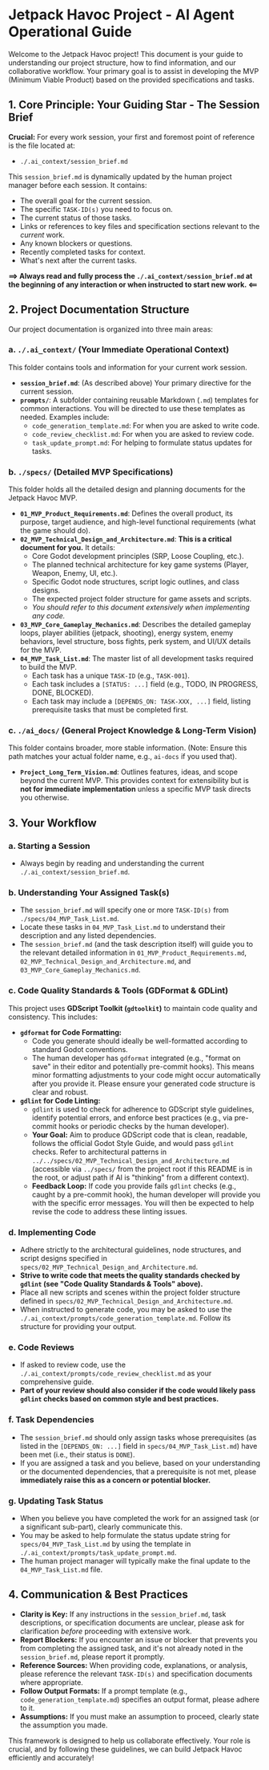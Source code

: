 # Jetpack Havoc Project - AI Agent Operational Guide

Welcome to the Jetpack Havoc project! This document is your guide to understanding our project structure, how to find information, and our collaborative workflow. Your primary goal is to assist in developing the MVP (Minimum Viable Product) based on the provided specifications and tasks.

## 1. Core Principle: Your Guiding Star - The Session Brief

**Crucial:** For every work session, your first and foremost point of reference is the file located at:

* `./.ai_context/session_brief.md`

This `session_brief.md` is dynamically updated by the human project manager before each session. It contains:

* The overall goal for the current session.
* The specific `TASK-ID(s)` you need to focus on.
* The current status of those tasks.
* Links or references to key files and specification sections relevant to the *current* work.
* Any known blockers or questions.
* Recently completed tasks for context.
* What's next after the current tasks.

**==> Always read and fully process the `./.ai_context/session_brief.md` at the beginning of any interaction or when instructed to start new work. <==**

## 2. Project Documentation Structure

Our project documentation is organized into three main areas:

### a. `./.ai_context/` (Your Immediate Operational Context)

This folder contains tools and information for your current work session.

* **`session_brief.md`**: (As described above) Your primary directive for the current session.
* **`prompts/`**: A subfolder containing reusable Markdown (`.md`) templates for common interactions. You will be directed to use these templates as needed. Examples include:
  * `code_generation_template.md`: For when you are asked to write code.
  * `code_review_checklist.md`: For when you are asked to review code.
  * `task_update_prompt.md`: For helping to formulate status updates for tasks.

### b. `./specs/` (Detailed MVP Specifications)

This folder holds all the detailed design and planning documents for the Jetpack Havoc MVP.

* **`01_MVP_Product_Requirements.md`**: Defines the overall product, its purpose, target audience, and high-level functional requirements (what the game should do).
* **`02_MVP_Technical_Design_and_Architecture.md`**: **This is a critical document for you.** It details:
  * Core Godot development principles (SRP, Loose Coupling, etc.).
  * The planned technical architecture for key game systems (Player, Weapon, Enemy, UI, etc.).
  * Specific Godot node structures, script logic outlines, and class designs.
  * The expected project folder structure for game assets and scripts.
  * *You should refer to this document extensively when implementing any code.*
* **`03_MVP_Core_Gameplay_Mechanics.md`**: Describes the detailed gameplay loops, player abilities (jetpack, shooting), energy system, enemy behaviors, level structure, boss fights, perk system, and UI/UX details for the MVP.
* **`04_MVP_Task_List.md`**: The master list of all development tasks required to build the MVP.
  * Each task has a unique `TASK-ID` (e.g., `TASK-001`).
  * Each task includes a `[STATUS: ...]` field (e.g., TODO, IN PROGRESS, DONE, BLOCKED).
  * Each task may include a `[DEPENDS_ON: TASK-XXX, ...]` field, listing prerequisite tasks that must be completed first.

### c. `./ai_docs/` (General Project Knowledge & Long-Term Vision)

This folder contains broader, more stable information. (Note: Ensure this path matches your actual folder name, e.g., `ai-docs` if you used that).

* **`Project_Long_Term_Vision.md`**: Outlines features, ideas, and scope beyond the current MVP. This provides context for extensibility but is **not for immediate implementation** unless a specific MVP task directs you otherwise.

## 3. Your Workflow

### a. Starting a Session

* Always begin by reading and understanding the current `./.ai_context/session_brief.md`.

### b. Understanding Your Assigned Task(s)

* The `session_brief.md` will specify one or more `TASK-ID(s)` from `./specs/04_MVP_Task_List.md`.
* Locate these tasks in `04_MVP_Task_List.md` to understand their description and any listed dependencies.
* The `session_brief.md` (and the task description itself) will guide you to the relevant detailed information in `01_MVP_Product_Requirements.md`, `02_MVP_Technical_Design_and_Architecture.md`, and `03_MVP_Core_Gameplay_Mechanics.md`.

### c. Code Quality Standards & Tools (GDFormat & GDLint)

This project uses **GDScript Toolkit (`gdtoolkit`)** to maintain code quality and consistency. This includes:

* **`gdformat` for Code Formatting:**
  * Code you generate should ideally be well-formatted according to standard Godot conventions.
  * The human developer has `gdformat` integrated (e.g., "format on save" in their editor and potentially pre-commit hooks). This means minor formatting adjustments to your code might occur automatically after you provide it. Please ensure your generated code structure is clear and robust.
* **`gdlint` for Code Linting:**
  * `gdlint` is used to check for adherence to GDScript style guidelines, identify potential errors, and enforce best practices (e.g., via pre-commit hooks or periodic checks by the human developer).
  * **Your Goal:** Aim to produce GDScript code that is clean, readable, follows the official Godot Style Guide, and would pass `gdlint` checks. Refer to architectural patterns in `../../specs/02_MVP_Technical_Design_and_Architecture.md` (accessible via `../specs/` from the project root if this README is in the root, or adjust path if AI is "thinking" from a different context).
  * **Feedback Loop:** If code you provide fails `gdlint` checks (e.g., caught by a pre-commit hook), the human developer will provide you with the specific error messages. You will then be expected to help revise the code to address these linting issues.

### d. Implementing Code

* Adhere strictly to the architectural guidelines, node structures, and script designs specified in `specs/02_MVP_Technical_Design_and_Architecture.md`.
* **Strive to write code that meets the quality standards checked by `gdlint` (see "Code Quality Standards & Tools" above).**
* Place all new scripts and scenes within the project folder structure defined in `specs/02_MVP_Technical_Design_and_Architecture.md`.
* When instructed to generate code, you may be asked to use the `./.ai_context/prompts/code_generation_template.md`. Follow its structure for providing your output.

### e. Code Reviews

* If asked to review code, use the `./.ai_context/prompts/code_review_checklist.md` as your comprehensive guide.
* **Part of your review should also consider if the code would likely pass `gdlint` checks based on common style and best practices.**

### f. Task Dependencies

* The `session_brief.md` should only assign tasks whose prerequisites (as listed in the `[DEPENDS_ON: ...]` field in `specs/04_MVP_Task_List.md`) have been met (i.e., their status is `DONE`).
* If you are assigned a task and you believe, based on your understanding or the documented dependencies, that a prerequisite is not met, please **immediately raise this as a concern or potential blocker.**

### g. Updating Task Status

* When you believe you have completed the work for an assigned task (or a significant sub-part), clearly communicate this.
* You may be asked to help formulate the status update string for `specs/04_MVP_Task_List.md` by using the template in `./.ai_context/prompts/task_update_prompt.md`.
* The human project manager will typically make the final update to the `04_MVP_Task_List.md` file.

## 4. Communication & Best Practices

* **Clarity is Key:** If any instructions in the `session_brief.md`, task descriptions, or specification documents are unclear, please ask for clarification *before* proceeding with extensive work.
* **Report Blockers:** If you encounter an issue or blocker that prevents you from completing the assigned task, and it's not already noted in the `session_brief.md`, please report it promptly.
* **Reference Sources:** When providing code, explanations, or analysis, please reference the relevant `TASK-ID(s)` and specification documents where appropriate.
* **Follow Output Formats:** If a prompt template (e.g., `code_generation_template.md`) specifies an output format, please adhere to it.
* **Assumptions:** If you must make an assumption to proceed, clearly state the assumption you made.

This framework is designed to help us collaborate effectively. Your role is crucial, and by following these guidelines, we can build Jetpack Havoc efficiently and accurately!
